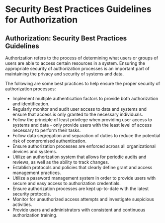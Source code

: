 # Security Best Practices Guidelines for Authorization 

## Authorization: Security Best Practices Guidelines

Authorization refers to the process of determining what users or groups of users are able to access certain resources in a system. Ensuring the appropriate security of authorization processes is an important part of maintaining the privacy and security of systems and data. 

The following are some best practices to help ensure the proper security of authorization processes:

* Implement multiple authentication factors to provide both authorization and identification.
* Regularly monitor and audit user access to data and systems and ensure that access is only granted to the necessary individuals.
* Follow the principle of least privilege when providing user access to systems and data - only provide users with the least level of access necessary to perform their tasks. 
* Follow data segregation and separation of duties to reduce the potential risk of compromised authentication.
* Ensure authorization processes are enforced across all organizational devices and systems.
* Utilize an authorization system that allows for periodic audits and reviews, as well as the ability to track changes.
* Establish protocols and policies that clearly define grant and access management practices.
* Utilize a password management system in order to provide users with secure and easy access to authorization credentials.
* Ensure authorization processes are kept up-to-date with the latest security protocols.
* Monitor for unauthorized access attempts and investigate suspicious activities.
* Provide users and administrators with consistent and continuous authorization training.